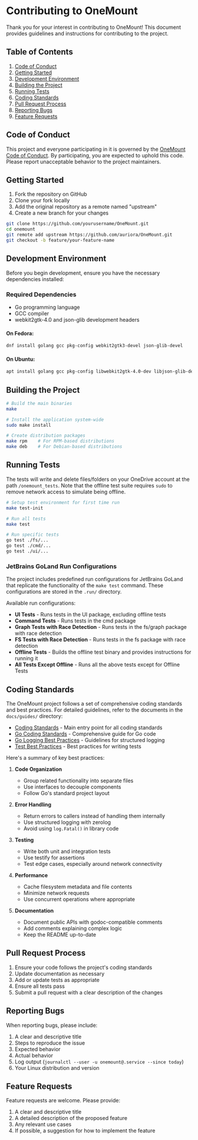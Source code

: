# Contributing to OneMount

Thank you for your interest in contributing to OneMount! This document provides guidelines and instructions for contributing to the project.

## Table of Contents

1. [Code of Conduct](#code-of-conduct)
2. [Getting Started](#getting-started)
3. [Development Environment](#development-environment)
4. [Building the Project](#building-the-project)
5. [Running Tests](#running-tests)
6. [Coding Standards](#coding-standards)
7. [Pull Request Process](#pull-request-process)
8. [Reporting Bugs](#reporting-bugs)
9. [Feature Requests](#feature-requests)

## Code of Conduct

This project and everyone participating in it is governed by the [OneMount Code of Conduct](CODE_OF_CONDUCT.md). By participating, you are expected to uphold this code. Please report unacceptable behavior to the project maintainers.

## Getting Started

1. Fork the repository on GitHub
2. Clone your fork locally
3. Add the original repository as a remote named "upstream"
4. Create a new branch for your changes

```bash
git clone https://github.com/yourusername/OneMount.git
cd onemount
git remote add upstream https://github.com/auriora/OneMount.git
git checkout -b feature/your-feature-name
```

## Development Environment

Before you begin development, ensure you have the necessary dependencies installed:

### Required Dependencies

- Go programming language
- GCC compiler
- webkit2gtk-4.0 and json-glib development headers

#### On Fedora:
```bash
dnf install golang gcc pkg-config webkit2gtk3-devel json-glib-devel
```

#### On Ubuntu:
```bash
apt install golang gcc pkg-config libwebkit2gtk-4.0-dev libjson-glib-dev
```

## Building the Project

```bash
# Build the main binaries
make

# Install the application system-wide
sudo make install

# Create distribution packages
make rpm    # For RPM-based distributions
make deb    # For Debian-based distributions
```

## Running Tests

The tests will write and delete files/folders on your OneDrive account at the path `/onemount_tests`. Note that the offline test suite requires `sudo` to remove network access to simulate being offline.

```bash
# Setup test environment for first time run
make test-init

# Run all tests
make test

# Run specific tests
go test ./fs/...
go test ./cmd/...
go test ./ui/...
```

### JetBrains GoLand Run Configurations

The project includes predefined run configurations for JetBrains GoLand that replicate the functionality of the `make test` command. These configurations are stored in the `.run/` directory.

Available run configurations:
- **UI Tests** - Runs tests in the UI package, excluding offline tests
- **Command Tests** - Runs tests in the cmd package
- **Graph Tests with Race Detection** - Runs tests in the fs/graph package with race detection
- **FS Tests with Race Detection** - Runs tests in the fs package with race detection
- **Offline Tests** - Builds the offline test binary and provides instructions for running it
- **All Tests Except Offline** - Runs all the above tests except for Offline Tests

## Coding Standards

The OneMount project follows a set of comprehensive coding standards and best practices. For detailed guidelines, refer to the documents in the `docs/guides/` directory:

- [Coding Standards](docs/guides/coding-standards.md) - Main entry point for all coding standards
- [Go Coding Standards](docs/guides/go-coding-standards.md) - Comprehensive guide for Go code
- [Go Logging Best Practices](docs/guides/go-logging-best-practices.md) - Guidelines for structured logging
- [Test Best Practices](docs/guides/testing/test-guidelines.md) - Best practices for writing tests

Here's a summary of key best practices:

1. **Code Organization**
   - Group related functionality into separate files
   - Use interfaces to decouple components
   - Follow Go's standard project layout

2. **Error Handling**
   - Return errors to callers instead of handling them internally
   - Use structured logging with zerolog
   - Avoid using `log.Fatal()` in library code

3. **Testing**
   - Write both unit and integration tests
   - Use testify for assertions
   - Test edge cases, especially around network connectivity

4. **Performance**
   - Cache filesystem metadata and file contents
   - Minimize network requests
   - Use concurrent operations where appropriate

5. **Documentation**
   - Document public APIs with godoc-compatible comments
   - Add comments explaining complex logic
   - Keep the README up-to-date

## Pull Request Process

1. Ensure your code follows the project's coding standards
2. Update documentation as necessary
3. Add or update tests as appropriate
4. Ensure all tests pass
5. Submit a pull request with a clear description of the changes

## Reporting Bugs

When reporting bugs, please include:

1. A clear and descriptive title
2. Steps to reproduce the issue
3. Expected behavior
4. Actual behavior
5. Log output (`journalctl --user -u onemount@.service --since today`)
6. Your Linux distribution and version

## Feature Requests

Feature requests are welcome. Please provide:

1. A clear and descriptive title
2. A detailed description of the proposed feature
3. Any relevant use cases
4. If possible, a suggestion for how to implement the feature

